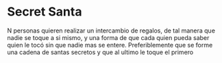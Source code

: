 # Secret Santa

N personas quieren realizar un intercambio de regalos, de tal manera que nadie se toque a si mismo, y una forma de que cada quien pueda saber quien le tocó sin que nadie mas se entere. Preferiblemente que se forme una cadena de santas secretos y que al ultimo le toque el primero